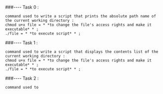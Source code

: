 ###---- Task 0 : 

	command used to write a script that prints the absolute path name of the current working directory : 
	chmod u+x file = * *to change the file's access rights and make it executable* * ;
	./file = * *to execute script* * ;

###---- Task 1 : 

	command used to write a script that displays the contents list of the current working directory :
	chmod u+x file = * *to change the file's access rights and make it executable* * ;
	./file = * *to execute script* * ;

###---- Task 2 : 

	command used to 

